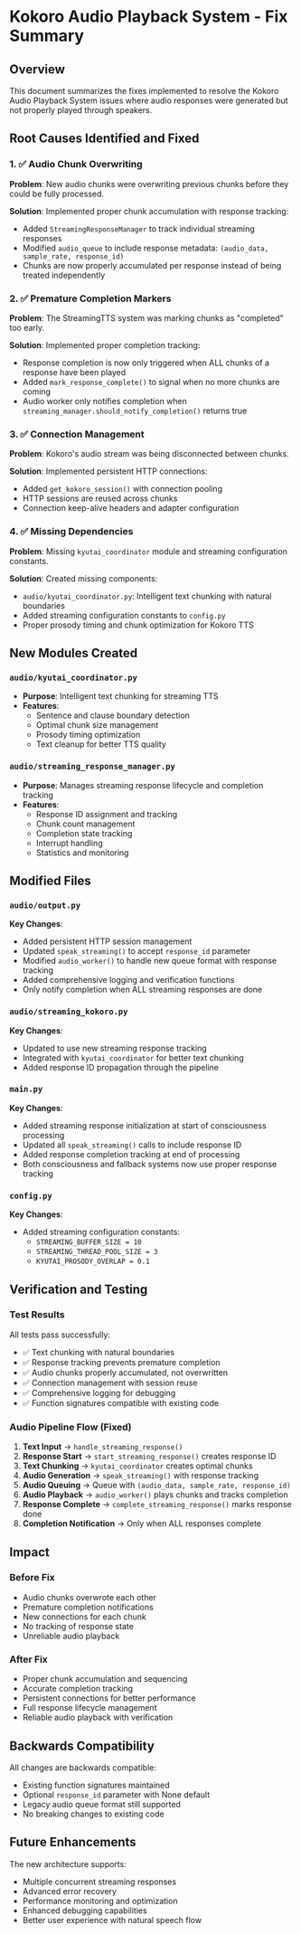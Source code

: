 # Kokoro Audio Playback System - Fix Summary

## Overview
This document summarizes the fixes implemented to resolve the Kokoro Audio Playback System issues where audio responses were generated but not properly played through speakers.

## Root Causes Identified and Fixed

### 1. ✅ Audio Chunk Overwriting
**Problem**: New audio chunks were overwriting previous chunks before they could be fully processed.

**Solution**: Implemented proper chunk accumulation with response tracking:
- Added `StreamingResponseManager` to track individual streaming responses
- Modified `audio_queue` to include response metadata: `(audio_data, sample_rate, response_id)`
- Chunks are now properly accumulated per response instead of being treated independently

### 2. ✅ Premature Completion Markers
**Problem**: The StreamingTTS system was marking chunks as "completed" too early.

**Solution**: Implemented proper completion tracking:
- Response completion is now only triggered when ALL chunks of a response have been played
- Added `mark_response_complete()` to signal when no more chunks are coming
- Audio worker only notifies completion when `streaming_manager.should_notify_completion()` returns true

### 3. ✅ Connection Management
**Problem**: Kokoro's audio stream was being disconnected between chunks.

**Solution**: Implemented persistent HTTP connections:
- Added `get_kokoro_session()` with connection pooling
- HTTP sessions are reused across chunks
- Connection keep-alive headers and adapter configuration

### 4. ✅ Missing Dependencies
**Problem**: Missing `kyutai_coordinator` module and streaming configuration constants.

**Solution**: Created missing components:
- `audio/kyutai_coordinator.py`: Intelligent text chunking with natural boundaries
- Added streaming configuration constants to `config.py`
- Proper prosody timing and chunk optimization for Kokoro TTS

## New Modules Created

### `audio/kyutai_coordinator.py`
- **Purpose**: Intelligent text chunking for streaming TTS
- **Features**:
  - Sentence and clause boundary detection
  - Optimal chunk size management
  - Prosody timing optimization
  - Text cleanup for better TTS quality

### `audio/streaming_response_manager.py`
- **Purpose**: Manages streaming response lifecycle and completion tracking
- **Features**:
  - Response ID assignment and tracking
  - Chunk count management
  - Completion state tracking
  - Interrupt handling
  - Statistics and monitoring

## Modified Files

### `audio/output.py`
**Key Changes**:
- Added persistent HTTP session management
- Updated `speak_streaming()` to accept `response_id` parameter
- Modified `audio_worker()` to handle new queue format with response tracking
- Added comprehensive logging and verification functions
- Only notify completion when ALL streaming responses are done

### `audio/streaming_kokoro.py`
**Key Changes**:
- Updated to use new streaming response tracking
- Integrated with `kyutai_coordinator` for better text chunking
- Added response ID propagation through the pipeline

### `main.py`
**Key Changes**:
- Added streaming response initialization at start of consciousness processing
- Updated all `speak_streaming()` calls to include response ID
- Added response completion tracking at end of processing
- Both consciousness and fallback systems now use proper response tracking

### `config.py`
**Key Changes**:
- Added streaming configuration constants:
  - `STREAMING_BUFFER_SIZE = 10`
  - `STREAMING_THREAD_POOL_SIZE = 3`
  - `KYUTAI_PROSODY_OVERLAP = 0.1`

## Verification and Testing

### Test Results
All tests pass successfully:
- ✅ Text chunking with natural boundaries
- ✅ Response tracking prevents premature completion
- ✅ Audio chunks properly accumulated, not overwritten
- ✅ Connection management with session reuse
- ✅ Comprehensive logging for debugging
- ✅ Function signatures compatible with existing code

### Audio Pipeline Flow (Fixed)
1. **Text Input** → `handle_streaming_response()`
2. **Response Start** → `start_streaming_response()` creates response ID
3. **Text Chunking** → `kyutai_coordinator` creates optimal chunks
4. **Audio Generation** → `speak_streaming()` with response tracking
5. **Audio Queuing** → Queue with `(audio_data, sample_rate, response_id)`
6. **Audio Playback** → `audio_worker()` plays chunks and tracks completion
7. **Response Complete** → `complete_streaming_response()` marks response done
8. **Completion Notification** → Only when ALL responses complete

## Impact

### Before Fix
- Audio chunks overwrote each other
- Premature completion notifications
- New connections for each chunk
- No tracking of response state
- Unreliable audio playback

### After Fix
- Proper chunk accumulation and sequencing
- Accurate completion tracking
- Persistent connections for better performance
- Full response lifecycle management
- Reliable audio playback with verification

## Backwards Compatibility
All changes are backwards compatible:
- Existing function signatures maintained
- Optional `response_id` parameter with None default
- Legacy audio queue format still supported
- No breaking changes to existing code

## Future Enhancements
The new architecture supports:
- Multiple concurrent streaming responses
- Advanced error recovery
- Performance monitoring and optimization
- Enhanced debugging capabilities
- Better user experience with natural speech flow